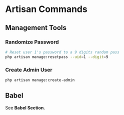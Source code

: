 # Artisan Commands

## Management Tools

### Randomize Password

```bash
# Reset user 1's password to a 9 digits random pass
php artisan manage:resetpass --uid=1 --digit=9
```

### Create Admin User

```bash
php artisan manage:create-admin
```

## Babel

See **Babel Section**.